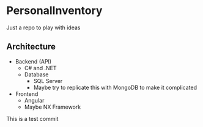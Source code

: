 # PersonalInventory
Just a repo to play with ideas

## Architecture

- Backend (API)
  - C# and .NET
  - Database
    - SQL Server
    - Maybe try to replicate this with MongoDB to make it complicated
- Frontend
  - Angular
  - Maybe NX Framework

This is a test commit
